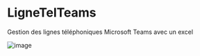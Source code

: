 # LigneTelTeams
Gestion des lignes téléphoniques Microsoft Teams avec un excel


						
![image](https://github.com/user-attachments/assets/24af7579-d78b-4414-858e-cc0288414ce8)
